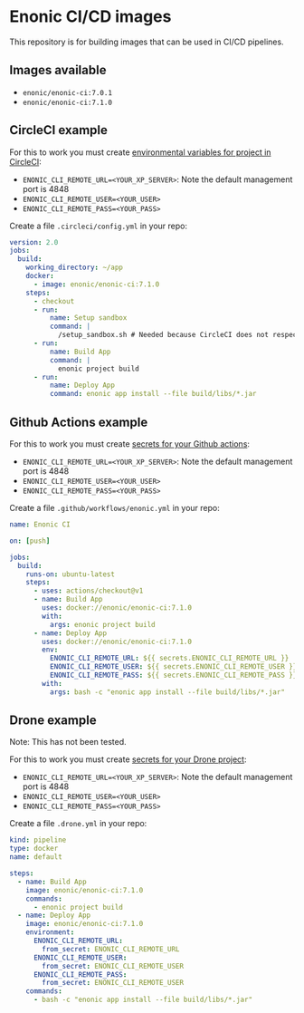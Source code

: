 # Enonic CI/CD images

This repository is for building images that can be used in CI/CD pipelines.

## Images available

* `enonic/enonic-ci:7.0.1`
* `enonic/enonic-ci:7.1.0`

## CircleCI example

For this to work you must create [environmental variables for project in CircleCI](https://circleci.com/docs/2.0/env-vars/#setting-an-environment-variable-in-a-project):
* `ENONIC_CLI_REMOTE_URL=<YOUR_XP_SERVER>`: Note the default management port is 4848
* `ENONIC_CLI_REMOTE_USER=<YOUR_USER>`
* `ENONIC_CLI_REMOTE_PASS=<YOUR_PASS>`

Create a file `.circleci/config.yml` in your repo:

```yaml
version: 2.0
jobs:
  build:
    working_directory: ~/app
    docker:
      - image: enonic/enonic-ci:7.1.0
    steps:
      - checkout
      - run:
          name: Setup sandbox
          command: |
            /setup_sandbox.sh # Needed because CircleCI does not respect docker entrypoints
      - run:
          name: Build App
          command: |
            enonic project build
      - run:
          name: Deploy App
          command: enonic app install --file build/libs/*.jar
```

## Github Actions example

For this to work you must create [secrets for your Github actions](https://help.github.com/en/articles/virtual-environments-for-github-actions#creating-and-using-secrets-encrypted-variables):
* `ENONIC_CLI_REMOTE_URL=<YOUR_XP_SERVER>`: Note the default management port is 4848
* `ENONIC_CLI_REMOTE_USER=<YOUR_USER>`
* `ENONIC_CLI_REMOTE_PASS=<YOUR_PASS>`

Create a file `.github/workflows/enonic.yml` in your repo:

```yaml
name: Enonic CI

on: [push]

jobs:
  build:
    runs-on: ubuntu-latest
    steps:
      - uses: actions/checkout@v1
      - name: Build App
        uses: docker://enonic/enonic-ci:7.1.0
        with:
          args: enonic project build
      - name: Deploy App
        uses: docker://enonic/enonic-ci:7.1.0
        env:
          ENONIC_CLI_REMOTE_URL: ${{ secrets.ENONIC_CLI_REMOTE_URL }}
          ENONIC_CLI_REMOTE_USER: ${{ secrets.ENONIC_CLI_REMOTE_USER }}
          ENONIC_CLI_REMOTE_PASS: ${{ secrets.ENONIC_CLI_REMOTE_PASS }}
        with:
          args: bash -c "enonic app install --file build/libs/*.jar"
```

## Drone example

Note: This has not been tested.

For this to work you must create [secrets for your Drone project](https://docs.drone.io/configure/secrets/):
* `ENONIC_CLI_REMOTE_URL=<YOUR_XP_SERVER>`: Note the default management port is 4848
* `ENONIC_CLI_REMOTE_USER=<YOUR_USER>`
* `ENONIC_CLI_REMOTE_PASS=<YOUR_PASS>`

Create a file `.drone.yml` in your repo:

```yaml
kind: pipeline
type: docker
name: default

steps:
  - name: Build App
    image: enonic/enonic-ci:7.1.0
    commands:
      - enonic project build
  - name: Deploy App
    image: enonic/enonic-ci:7.1.0
    environment:
      ENONIC_CLI_REMOTE_URL:
        from_secret: ENONIC_CLI_REMOTE_URL
      ENONIC_CLI_REMOTE_USER:
        from_secret: ENONIC_CLI_REMOTE_USER
      ENONIC_CLI_REMOTE_PASS:
        from_secret: ENONIC_CLI_REMOTE_USER
    commands:
      - bash -c "enonic app install --file build/libs/*.jar"
```
